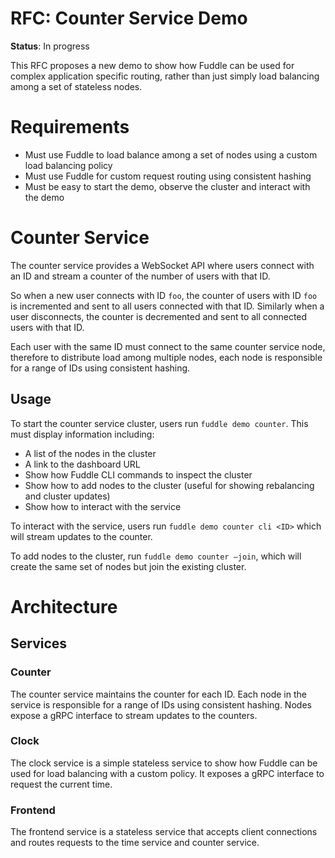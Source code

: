 # RFC: Counter Service Demo

**Status**: In progress

This RFC proposes a new demo to show how Fuddle can be used for complex
application specific routing, rather than just simply load balancing among a set
of stateless nodes.

# Requirements
* Must use Fuddle to load balance among a set of nodes using a custom load
balancing policy
* Must use Fuddle for custom request routing using consistent hashing
* Must be easy to start the demo, observe the cluster and interact with the demo

# Counter Service
The counter service provides a WebSocket API where users connect with an ID and
stream a counter of the number of users with that ID.

So when a new user connects with ID `foo`, the counter of users with ID `foo` is
incremented and sent to all users connected with that ID. Similarly when a user
disconnects, the counter is decremented and sent to all connected users with
that ID.

Each user with the same ID must connect to the same counter service node,
therefore to distribute load among multiple nodes, each node is responsible for
a range of IDs using consistent hashing.

## Usage
To start the counter service cluster, users run `fuddle demo counter`. This must
display information including:
* A list of the nodes in the cluster
* A link to the dashboard URL
* Show how Fuddle CLI commands to inspect the cluster
* Show how to add nodes to the cluster (useful for showing rebalancing and
cluster updates)
* Show how to interact with the service

To interact with the service, users run `fuddle demo counter cli <ID>` which
will stream updates to the counter.

To add nodes to the cluster, run `fuddle demo counter –join`, which will create
the same set of nodes but join the existing cluster.

# Architecture
## Services
### Counter
The counter service maintains the counter for each ID. Each node in the service
is responsible for a range of IDs using consistent hashing. Nodes expose a gRPC
interface to stream updates to the counters.

### Clock
The clock service is a simple stateless service to show how Fuddle can be used
for load balancing with a custom policy. It exposes a gRPC interface to request
the current time.

### Frontend
The frontend service is a stateless service that accepts client connections and
routes requests to the time service and counter service.
